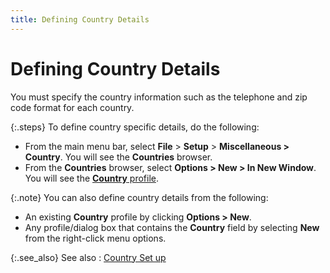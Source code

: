 ```yaml
---
title: Defining Country Details
---
```


# Defining Country Details


You must specify the country information such as the telephone and zip  code format for each country.


{:.steps}
To define country specific details, do the following:

- From the main  menu bar, select **File** > **Setup** > **Miscellaneous &gt; Country**. You will see the **Countries**  browser.
- From the **Countries** browser, select **Options 
 &gt; New &gt; In New Window**. You will see the [**Country** profile]({{site.sc_baseurl}}/options/international-set-up/country/profile/the_country_profile.html).



{:.note}
You can also define country details from the following:

- An existing  **Country** profile by clicking **Options &gt; New**.
- Any profile/dialog  box that contains the **Country** field  by selecting **New** from the right-click  menu options.


{:.see_also}
See also
: [Country Set up]({{site.sc_baseurl}}/options/international-set-up/country/country_setup.html)
